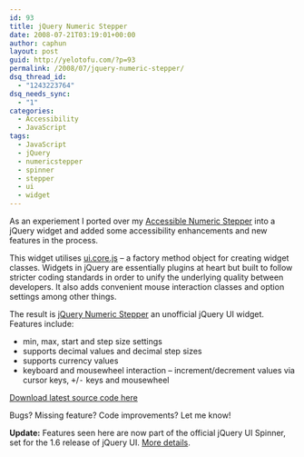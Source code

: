 ```yaml
---
id: 93
title: jQuery Numeric Stepper
date: 2008-07-21T03:19:01+00:00
author: caphun
layout: post
guid: http://yelotofu.com/?p=93
permalink: /2008/07/jquery-numeric-stepper/
dsq_thread_id:
  - "1243223764"
dsq_needs_sync:
  - "1"
categories:
  - Accessibility
  - JavaScript
tags:
  - JavaScript
  - jQuery
  - numericstepper
  - spinner
  - stepper
  - ui
  - widget
---
```

As an experiement I ported over my [Accessible Numeric Stepper](http://yelotofu.com/2007/07/building-an-unobtrusive-accessible-and-standards-compliant-numeric-stepper/) into a jQuery widget and added some accessibility enhancements and new features in the process.

This widget utilises [ui.core.js](http://docs.jquery.com/UI/Developer_Guide) &#8211; a factory method object for creating widget classes. Widgets in jQuery are essentially plugins at heart but built to follow stricter coding standards in order to unify the underlying quality between developers. It also adds convenient mouse interaction classes and option settings among other things.

The result is [jQuery Numeric Stepper](http://yelotofu.com/labs/jquery/UI/stepper/) an unofficial jQuery UI widget. Features include:

  * min, max, start and step size settings
  * supports decimal values and decimal step sizes
  * supports currency values
  * keyboard and mousewheel interaction &#8211; increment/decrement values via cursor keys, <kbd>+</kbd>/<kbd>-</kbd> keys and mousewheel

[Download latest source code here](http://yelotofu.com/labs/jquery/UI/stepper/jquery.ui.stepper-latest.zip)

Bugs? Missing feature? Code improvements? Let me know!

**Update:** Features seen here are now part of the official jQuery UI Spinner, set for the 1.6 release of jQuery UI. [More details](http://yelotofu.com/2008/08/jquery-ui-spinner/).